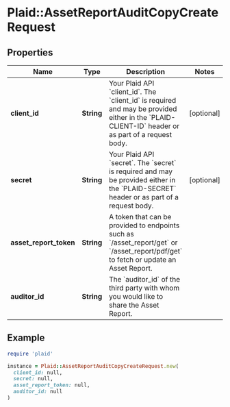 # Plaid::AssetReportAuditCopyCreateRequest

## Properties

| Name | Type | Description | Notes |
| ---- | ---- | ----------- | ----- |
| **client_id** | **String** | Your Plaid API &#x60;client_id&#x60;. The &#x60;client_id&#x60; is required and may be provided either in the &#x60;PLAID-CLIENT-ID&#x60; header or as part of a request body. | [optional] |
| **secret** | **String** | Your Plaid API &#x60;secret&#x60;. The &#x60;secret&#x60; is required and may be provided either in the &#x60;PLAID-SECRET&#x60; header or as part of a request body. | [optional] |
| **asset_report_token** | **String** | A token that can be provided to endpoints such as &#x60;/asset_report/get&#x60; or &#x60;/asset_report/pdf/get&#x60; to fetch or update an Asset Report. |  |
| **auditor_id** | **String** | The &#x60;auditor_id&#x60; of the third party with whom you would like to share the Asset Report. |  |

## Example

```ruby
require 'plaid'

instance = Plaid::AssetReportAuditCopyCreateRequest.new(
  client_id: null,
  secret: null,
  asset_report_token: null,
  auditor_id: null
)
```


